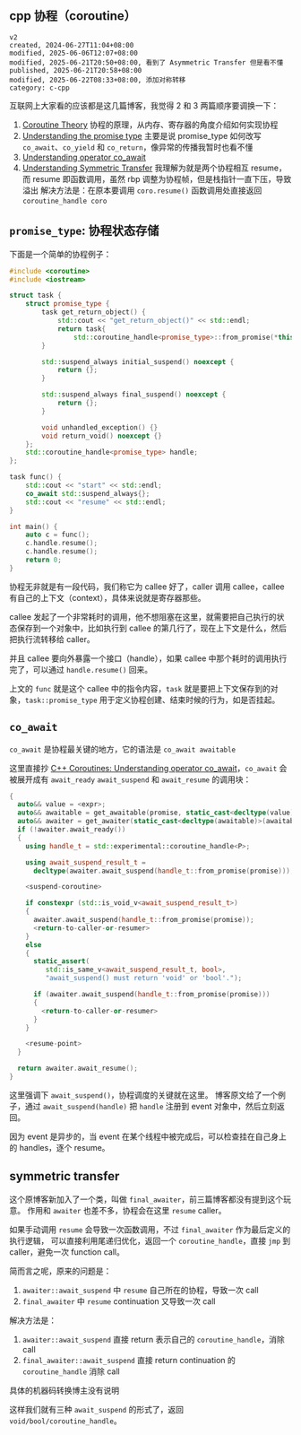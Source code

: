 ## cpp 协程（coroutine）

```
v2
created, 2024-06-27T11:04+08:00
modified, 2025-06-06T12:07+08:00
modified, 2025-06-21T20:50+08:00, 看到了 Asymmetric Transfer 但是看不懂
published, 2025-06-21T20:58+08:00
modified, 2025-06-22T08:33+08:00, 添加对称转移
category: c-cpp
```

互联网上大家看的应该都是这几篇博客，我觉得 2 和 3 两篇顺序要调换一下：

1. [Coroutine Theory](https://lewissbaker.github.io/2017/09/25/coroutine-theory)
   协程的原理，从内存、寄存器的角度介绍如何实现协程
2. [Understanding the promise type](https://lewissbaker.github.io/2018/09/05/understanding-the-promise-type)
   主要是说 promise_type 如何改写 `co_await`、`co_yield` 和 `co_return`，像异常的传播我暂时也看不懂
3. [Understanding operator co_await](https://lewissbaker.github.io/2017/11/17/understanding-operator-co-await)
4. [Understanding Symmetric Transfer](https://lewissbaker.github.io/2017/09/25/coroutine-theory)
   我理解为就是两个协程相互 resume，而 resume 即函数调用，虽然 rbp 调整为协程帧，但是栈指针一直下压，导致溢出
   解决方法是：在原本要调用 `coro.resume()` 函数调用处直接返回 `coroutine_handle coro`

## `promise_type`: 协程状态存储

下面是一个简单的协程例子：

```cpp
#include <coroutine>
#include <iostream>

struct task {
    struct promise_type {
        task get_return_object() {
            std::cout << "get_return_object()" << std::endl;
            return task{
                std::coroutine_handle<promise_type>::from_promise(*this)};
        }

        std::suspend_always initial_suspend() noexcept {
            return {};
        }

        std::suspend_always final_suspend() noexcept {
            return {};
        }

        void unhandled_exception() {}
        void return_void() noexcept {}
    };
    std::coroutine_handle<promise_type> handle;
};

task func() {
    std::cout << "start" << std::endl;
    co_await std::suspend_always{};
    std::cout << "resume" << std::endl;
}

int main() {
    auto c = func();
    c.handle.resume();
    c.handle.resume();
    return 0;
}
```

协程无非就是有一段代码，我们称它为 callee 好了，caller 调用 callee，callee 有自己的上下文（context），具体来说就是寄存器那些。

callee 发起了一个非常耗时的调用，他不想阻塞在这里，就需要把自己执行的状态保存到一个对象中，比如执行到 callee 的第几行了，现在上下文是什么，然后把执行流转移给 caller。

并且 callee 要向外暴露一个接口（handle），如果 callee 中那个耗时的调用执行完了，可以通过 `handle.resume()` 回来。

上文的 `func` 就是这个 callee 中的指令内容，`task` 就是要把上下文保存到的对象，`task::promise_type` 用于定义协程创建、结束时候的行为，如是否挂起。

## `co_await`

`co_await` 是协程最关键的地方，它的语法是 `co_await awaitable`

这里直接抄 [C++ Coroutines: Understanding operator co_await](https://lewissbaker.github.io/2017/11/17/understanding-operator-co-await)，`co_await` 会被展开成有 `await_ready` `await_suspend` 和 `await_resume` 的调用块：

```cpp
{
  auto&& value = <expr>;
  auto&& awaitable = get_awaitable(promise, static_cast<decltype(value)>(value));
  auto&& awaiter = get_awaiter(static_cast<decltype(awaitable)>(awaitable));
  if (!awaiter.await_ready())
  {
    using handle_t = std::experimental::coroutine_handle<P>;

    using await_suspend_result_t =
      decltype(awaiter.await_suspend(handle_t::from_promise(promise)));

    <suspend-coroutine>

    if constexpr (std::is_void_v<await_suspend_result_t>)
    {
      awaiter.await_suspend(handle_t::from_promise(promise));
      <return-to-caller-or-resumer>
    }
    else
    {
      static_assert(
         std::is_same_v<await_suspend_result_t, bool>,
         "await_suspend() must return 'void' or 'bool'.");

      if (awaiter.await_suspend(handle_t::from_promise(promise)))
      {
        <return-to-caller-or-resumer>
      }
    }

    <resume-point>
  }

  return awaiter.await_resume();
}
```

这里强调下 `await_suspend()`，协程调度的关键就在这里。
博客原文给了一个例子，通过 `await_suspend(handle)` 把 `handle` 注册到 event 对象中，然后立刻返回。

因为 event 是异步的，当 event 在某个线程中被完成后，可以检查挂在自己身上的 handles，逐个 resume。

## symmetric transfer

这个原博客新加入了一个类，叫做 `final_awaiter`，前三篇博客都没有提到这个玩意。
作用和 `awaiter` 也差不多，协程会在这里 `resume` caller。

如果手动调用 `resume` 会导致一次函数调用，不过 `final_awaiter` 作为最后定义的执行逻辑，
可以直接利用尾递归优化，返回一个 `coroutine_handle`，直接 `jmp` 到 caller，避免一次 function call。

简而言之呢，原来的问题是：

1. `awaiter::await_suspend` 中 `resume` 自己所在的协程，导致一次 call
2. `final_awaiter` 中 `resume` continuation 又导致一次 call

解决方法是：

1. `awaiter::await_suspend` 直接 return 表示自己的 `coroutine_handle`，消除 call
2. `final_awaiter::await_suspend` 直接 return continuation 的 `coroutine_handle` 消除 call

具体的机器码转换博主没有说明

这样我们就有三种 `await_suspend` 的形式了，返回 `void/bool/coroutine_handle`。
